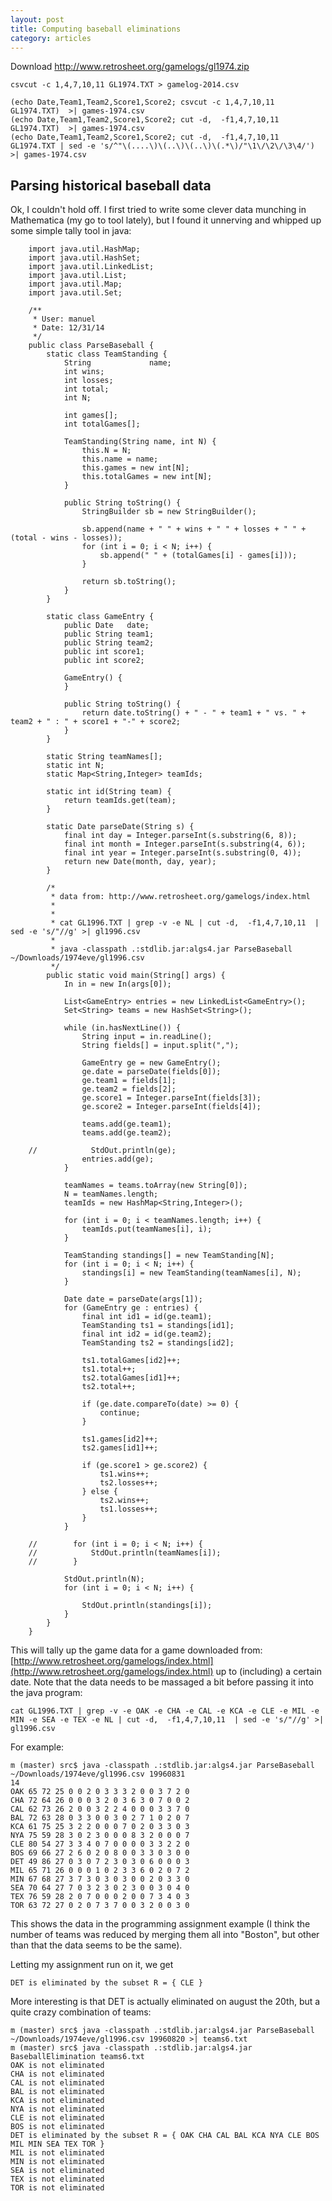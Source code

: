 ```yaml
---
layout: post
title: Computing baseball eliminations
category: articles
---
```


Download http://www.retrosheet.org/gamelogs/gl1974.zip

```
csvcut -c 1,4,7,10,11 GL1974.TXT > gamelog-2014.csv

(echo Date,Team1,Team2,Score1,Score2; csvcut -c 1,4,7,10,11 GL1974.TXT)  >| games-1974.csv
(echo Date,Team1,Team2,Score1,Score2; cut -d,  -f1,4,7,10,11 GL1974.TXT)  >| games-1974.csv
(echo Date,Team1,Team2,Score1,Score2; cut -d,  -f1,4,7,10,11 GL1974.TXT | sed -e 's/^"\(....\)\(..\)\(..\)\(.*\)/"\1\/\2\/\3\4/') >| games-1974.csv
```

## Parsing historical baseball data

Ok, I couldn't hold off. I first tried to write some clever data munching in Mathematica (my go to tool lately), but I found it unnerving and whipped up some simple tally tool in java: 
    
        import java.util.HashMap;  
        import java.util.HashSet;  
        import java.util.LinkedList;  
        import java.util.List;  
        import java.util.Map;  
        import java.util.Set;  
    
        /**  
         * User: manuel  
         * Date: 12/31/14  
         */  
        public class ParseBaseball {  
            static class TeamStanding {  
                String             name;  
                int wins;  
                int losses;  
                int total;  
                int N;  
    
                int games[];  
                int totalGames[];  
    
                TeamStanding(String name, int N) {  
                    this.N = N;  
                    this.name = name;  
                    this.games = new int[N];  
                    this.totalGames = new int[N];  
                }  
    
                public String toString() {  
                    StringBuilder sb = new StringBuilder();  
    
                    sb.append(name + " " + wins + " " + losses + " " + (total - wins - losses));  
                    for (int i = 0; i < N; i++) {  
                        sb.append(" " + (totalGames[i] - games[i]));  
                    }  
    
                    return sb.toString();  
                }  
            }  
    
            static class GameEntry {  
                public Date   date;  
                public String team1;  
                public String team2;  
                public int score1;  
                public int score2;  
    
                GameEntry() {  
                }  
    
                public String toString() {  
                    return date.toString() + " - " + team1 + " vs. " + team2 + " : " + score1 + "-" + score2;  
                }  
            }  
    
            static String teamNames[];  
            static int N;  
            static Map<String,Integer> teamIds;  
    
            static int id(String team) {  
                return teamIds.get(team);  
            }  
    
            static Date parseDate(String s) {  
                final int day = Integer.parseInt(s.substring(6, 8));  
                final int month = Integer.parseInt(s.substring(4, 6));  
                final int year = Integer.parseInt(s.substring(0, 4));  
                return new Date(month, day, year);  
            }  
    
            /*  
             * data from: http://www.retrosheet.org/gamelogs/index.html  
             *  
             *  
             * cat GL1996.TXT | grep -v -e NL | cut -d,  -f1,4,7,10,11  | sed -e 's/"//g' >| gl1996.csv  
             *  
             * java -classpath .:stdlib.jar:algs4.jar ParseBaseball ~/Downloads/1974eve/gl1996.csv  
             */  
            public static void main(String[] args) {  
                In in = new In(args[0]);  
    
                List<GameEntry> entries = new LinkedList<GameEntry>();  
                Set<String> teams = new HashSet<String>();  
    
                while (in.hasNextLine()) {  
                    String input = in.readLine();  
                    String fields[] = input.split(",");  
    
                    GameEntry ge = new GameEntry();  
                    ge.date = parseDate(fields[0]);  
                    ge.team1 = fields[1];  
                    ge.team2 = fields[2];  
                    ge.score1 = Integer.parseInt(fields[3]);  
                    ge.score2 = Integer.parseInt(fields[4]);  
    
                    teams.add(ge.team1);  
                    teams.add(ge.team2);  
    
        //            StdOut.println(ge);  
                    entries.add(ge);  
                }  
    
                teamNames = teams.toArray(new String[0]);  
                N = teamNames.length;  
                teamIds = new HashMap<String,Integer>();  
    
                for (int i = 0; i < teamNames.length; i++) {  
                    teamIds.put(teamNames[i], i);  
                }  
    
                TeamStanding standings[] = new TeamStanding[N];  
                for (int i = 0; i < N; i++) {  
                    standings[i] = new TeamStanding(teamNames[i], N);  
                }  
    
                Date date = parseDate(args[1]);  
                for (GameEntry ge : entries) {  
                    final int id1 = id(ge.team1);  
                    TeamStanding ts1 = standings[id1];  
                    final int id2 = id(ge.team2);  
                    TeamStanding ts2 = standings[id2];  
    
                    ts1.totalGames[id2]++;  
                    ts1.total++;  
                    ts2.totalGames[id1]++;  
                    ts2.total++;  
    
                    if (ge.date.compareTo(date) >= 0) {  
                        continue;  
                    }  
    
                    ts1.games[id2]++;  
                    ts2.games[id1]++;  
    
                    if (ge.score1 > ge.score2) {  
                        ts1.wins++;  
                        ts2.losses++;  
                    } else {  
                        ts2.wins++;  
                        ts1.losses++;  
                    }  
                }  
    
        //        for (int i = 0; i < N; i++) {  
        //            StdOut.println(teamNames[i]);  
        //        }  
    
                StdOut.println(N);  
                for (int i = 0; i < N; i++) {  
    
                    StdOut.println(standings[i]);  
                }  
            }  
        }  

This will tally up the game data for a game downloaded from: [](http://www.retrosheet.org/gamelogs/index.html)[http://www.retrosheet.org/gamelogs/index.html](http://www.retrosheet.org/gamelogs/index.html) up to (including) a certain date. Note that the data needs to be massaged a bit before passing it into the java program:

  
    cat GL1996.TXT | grep -v -e OAK -e CHA -e CAL -e KCA -e CLE -e MIL -e MIN -e SEA -e TEX -e NL | cut -d,  -f1,4,7,10,11  | sed -e 's/"//g' >| gl1996.csv

  
For example: 
    
    m (master) src$ java -classpath .:stdlib.jar:algs4.jar ParseBaseball ~/Downloads/1974eve/gl1996.csv 19960831
    14
    OAK 65 72 25 0 0 2 0 3 3 3 2 0 0 3 7 2 0
    CHA 72 64 26 0 0 0 3 2 0 3 6 3 0 7 0 0 2
    CAL 62 73 26 2 0 0 3 2 2 4 0 0 0 3 3 7 0
    BAL 72 63 28 0 3 3 0 0 3 0 2 7 1 0 2 0 7
    KCA 61 75 25 3 2 2 0 0 0 7 0 2 0 3 3 0 3
    NYA 75 59 28 3 0 2 3 0 0 0 8 3 2 0 0 0 7
    CLE 80 54 27 3 3 4 0 7 0 0 0 0 3 3 2 2 0
    BOS 69 66 27 2 6 0 2 0 8 0 0 3 3 0 3 0 0
    DET 49 86 27 0 3 0 7 2 3 0 3 0 6 0 0 0 3
    MIL 65 71 26 0 0 0 1 0 2 3 3 6 0 2 0 7 2
    MIN 67 68 27 3 7 3 0 3 0 3 0 0 2 0 3 3 0
    SEA 70 64 27 7 0 3 2 3 0 2 3 0 0 3 0 4 0
    TEX 76 59 28 2 0 7 0 0 0 2 0 0 7 3 4 0 3
    TOR 63 72 27 0 2 0 7 3 7 0 0 3 2 0 0 3 0

This shows the data in the programming assignment example (I think the number of teams was reduced by merging them all into "Boston", but other than that the data seems to be the same). 

Letting my assignment run on it, we get 
    
    DET is eliminated by the subset R = { CLE }

More interesting is that DET is actually eliminated on august the 20th, but a quite crazy combination of teams:

  
    m (master) src$ java -classpath .:stdlib.jar:algs4.jar ParseBaseball ~/Downloads/1974eve/gl1996.csv 19960820 >| teams6.txt
    m (master) src$ java -classpath .:stdlib.jar:algs4.jar BaseballElimination teams6.txt
    OAK is not eliminated
    CHA is not eliminated
    CAL is not eliminated
    BAL is not eliminated
    KCA is not eliminated
    NYA is not eliminated
    CLE is not eliminated
    BOS is not eliminated
    DET is eliminated by the subset R = { OAK CHA CAL BAL KCA NYA CLE BOS MIL MIN SEA TEX TOR }
    MIL is not eliminated
    MIN is not eliminated
    SEA is not eliminated
    TEX is not eliminated
    TOR is not eliminated